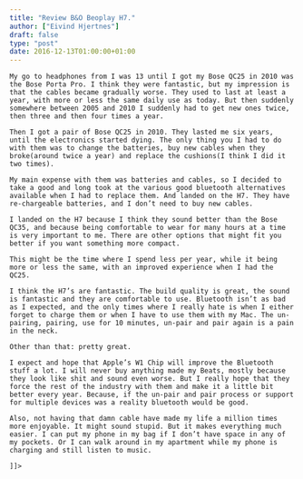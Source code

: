 ```yaml
---
title: "Review B&O Beoplay H7."
author: ["Eivind Hjertnes"]
draft: false
type: "post"
date: 2016-12-13T01:00:00+01:00
---
```


<div class="HTML">
  <div></div>

<p>

</div>

```text
My go to headphones from I was 13 until I got my Bose QC25 in 2010 was the Bose Porta Pro. I think they were fantastic, but my impression is that the cables became gradually worse. They used to last at least a year, with more or less the same daily use as today. But then suddenly somewhere between 2005 and 2010 I suddenly had to get new ones twice, then three and then four times a year.
```

<div class="HTML">
  <div></div>

</p>

</div>

<div class="HTML">
  <div></div>

<p>

</div>

```text
Then I got a pair of Bose QC25 in 2010. They lasted me six years, until the electronics started dying. The only thing you I had to do with them was to change the batteries, buy new cables when they broke(around twice a year) and replace the cushions(I think I did it two times).
```

<div class="HTML">
  <div></div>

</p>

</div>

<div class="HTML">
  <div></div>

<p>

</div>

```text
My main expense with them was batteries and cables, so I decided to take a good and long took at the various good bluetooth alternatives available when I had to replace them. And landed on the H7. They have re-chargeable batteries, and I don’t need to buy new cables.
```

<div class="HTML">
  <div></div>

</p>

</div>

<div class="HTML">
  <div></div>

<p>

</div>

```text
I landed on the H7 because I think they sound better than the Bose QC35, and because being comfortable to wear for many hours at a time is very important to me. There are other options that might fit you better if you want something more compact.
```

<div class="HTML">
  <div></div>

</p>

</div>

<div class="HTML">
  <div></div>

<p>

</div>

```text
This might be the time where I spend less per year, while it being more or less the same, with an improved experience when I had the QC25.
```

<div class="HTML">
  <div></div>

</p>

</div>

<div class="HTML">
  <div></div>

<p>

</div>

```text
I think the H7’s are fantastic. The build quality is great, the sound is fantastic and they are comfortable to use. Bluetooth isn’t as bad as I expected, and the only times where I really hate is when I either forget to charge them or when I have to use them with my Mac. The un-pairing, pairing, use for 10 minutes, un-pair and pair again is a pain in the neck.
```

<div class="HTML">
  <div></div>

</p>

</div>

<div class="HTML">
  <div></div>

<p>

</div>

```text
Other than that: pretty great.
```

<div class="HTML">
  <div></div>

</p>

</div>

<div class="HTML">
  <div></div>

<p>

</div>

```text
I expect and hope that Apple’s W1 Chip will improve the Bluetooth stuff a lot. I will never buy anything made my Beats, mostly because they look like shit and sound even worse. But I really hope that they force the rest of the industry with them and make it a little bit better every year. Because, if the un-pair and pair process or support for multiple devices was a reality bluetooth would be good.
```

<div class="HTML">
  <div></div>

</p>

</div>

<div class="HTML">
  <div></div>

<p>

</div>

```text
Also, not having that damn cable have made my life a million times more enjoyable. It might sound stupid. But it makes everything much easier. I can put my phone in my bag if I don’t have space in any of my pockets. Or I can walk around in my apartment while my phone is charging and still listen to music.
```

<div class="HTML">
  <div></div>

</p>

</div>

<div class="HTML">
  <div></div>

<p>

</div>

```text
]]>
```

<div class="HTML">
  <div></div>

</p>

</div>
